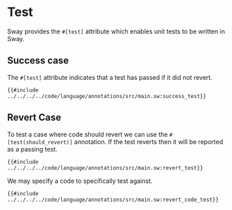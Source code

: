 # Test

Sway provides the `#[test]` attribute which enables unit tests to be written in Sway.

## Success case

The `#[test]` attribute indicates that a test has passed if it did not revert.

```sway
{{#include ../../../../code/language/annotations/src/main.sw:success_test}}
```

## Revert Case

To test a case where code should revert we can use the `#[test(should_revert)]` annotation. If the test reverts then it will be reported as a passing test.

```sway
{{#include ../../../../code/language/annotations/src/main.sw:revert_test}}
```

We may specify a code to specifically test against.

```sway
{{#include ../../../../code/language/annotations/src/main.sw:revert_code_test}}
```
